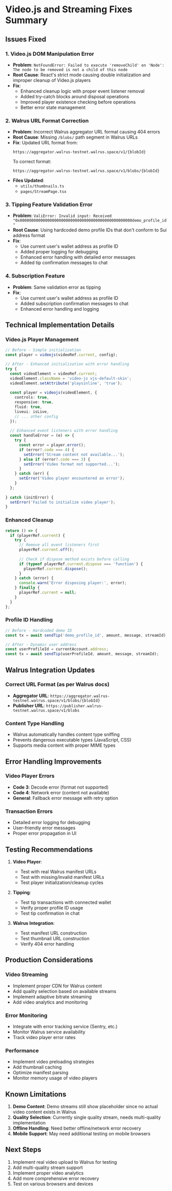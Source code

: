 # Video.js and Streaming Fixes Summary

## Issues Fixed

### 1. **Video.js DOM Manipulation Error**
- **Problem**: `NotFoundError: Failed to execute 'removeChild' on 'Node': The node to be removed is not a child of this node`
- **Root Cause**: React's strict mode causing double initialization and improper cleanup of Video.js players
- **Fix**: 
  - Enhanced cleanup logic with proper event listener removal
  - Added try-catch blocks around disposal operations
  - Improved player existence checking before operations
  - Better error state management

### 2. **Walrus URL Format Correction**
- **Problem**: Incorrect Walrus aggregator URL format causing 404 errors
- **Root Cause**: Missing `/blobs/` path segment in Walrus URLs
- **Fix**: Updated URL format from:
  ```
  https://aggregator.walrus-testnet.walrus.space/v1/{blobId}
  ```
  To correct format:
  ```
  https://aggregator.walrus-testnet.walrus.space/v1/blobs/{blobId}
  ```
- **Files Updated**: 
  - `utils/thumbnails.ts`
  - `pages/StreamPage.tsx`

### 3. **Tipping Feature Validation Error**
- **Problem**: `ValiError: Invalid input: Received "0x0000000000000000000000000000000000000000000000000demo_profile_id"`
- **Root Cause**: Using hardcoded demo profile IDs that don't conform to Sui address format
- **Fix**: 
  - Use current user's wallet address as profile ID
  - Added proper logging for debugging
  - Enhanced error handling with detailed error messages
  - Added tip confirmation messages to chat

### 4. **Subscription Feature**
- **Problem**: Same validation error as tipping
- **Fix**: 
  - Use current user's wallet address as profile ID
  - Added subscription confirmation messages to chat
  - Enhanced error handling and logging

## Technical Implementation Details

### Video.js Player Management
```typescript
// Before - Simple initialization
const player = videojs(videoRef.current, config);

// After - Enhanced initialization with error handling
try {
  const videoElement = videoRef.current;
  videoElement.className = 'video-js vjs-default-skin';
  videoElement.setAttribute('playsinline', 'true');
  
  const player = videojs(videoElement, {
    controls: true,
    responsive: true,
    fluid: true,
    liveui: isLive,
    // ... other config
  });
  
  // Enhanced event listeners with error handling
  const handleError = (e) => {
    try {
      const error = player.error();
      if (error?.code === 4) {
        setError('Stream content not available...');
      } else if (error?.code === 3) {
        setError('Video format not supported...');
      }
    } catch (err) {
      setError('Video player encountered an error');
    }
  };
  
} catch (initError) {
  setError('Failed to initialize video player');
}
```

### Enhanced Cleanup
```typescript
return () => {
  if (playerRef.current) {
    try {
      // Remove all event listeners first
      playerRef.current.off();
      
      // Check if dispose method exists before calling
      if (typeof playerRef.current.dispose === 'function') {
        playerRef.current.dispose();
      }
    } catch (error) {
      console.warn('Error disposing player:', error);
    } finally {
      playerRef.current = null;
    }
  }
};
```

### Profile ID Handling
```typescript
// Before - Hardcoded demo ID
const tx = await sendTip('demo_profile_id', amount, message, streamId);

// After - Dynamic user address
const userProfileId = currentAccount.address;
const tx = await sendTip(userProfileId, amount, message, streamId);
```

## Walrus Integration Updates

### Correct URL Format (as per Walrus docs)
- **Aggregator URL**: `https://aggregator.walrus-testnet.walrus.space/v1/blobs/{blobId}`
- **Publisher URL**: `https://publisher.walrus-testnet.walrus.space/v1/blobs`

### Content Type Handling
- Walrus automatically handles content type sniffing
- Prevents dangerous executable types (JavaScript, CSS)
- Supports media content with proper MIME types

## Error Handling Improvements

### Video Player Errors
- **Code 3**: Decode error (format not supported)
- **Code 4**: Network error (content not available)
- **General**: Fallback error message with retry option

### Transaction Errors
- Detailed error logging for debugging
- User-friendly error messages
- Proper error propagation in UI

## Testing Recommendations

1. **Video Player**:
   - Test with real Walrus manifest URLs
   - Test with missing/invalid manifest URLs
   - Test player initialization/cleanup cycles

2. **Tipping**:
   - Test tip transactions with connected wallet
   - Verify proper profile ID usage
   - Test tip confirmation in chat

3. **Walrus Integration**:
   - Test manifest URL construction
   - Test thumbnail URL construction
   - Verify 404 error handling

## Production Considerations

### Video Streaming
- Implement proper CDN for Walrus content
- Add quality selection based on available streams
- Implement adaptive bitrate streaming
- Add video analytics and monitoring

### Error Monitoring
- Integrate with error tracking service (Sentry, etc.)
- Monitor Walrus service availability
- Track video player error rates

### Performance
- Implement video preloading strategies
- Add thumbnail caching
- Optimize manifest parsing
- Monitor memory usage of video players

## Known Limitations

1. **Demo Content**: Demo streams still show placeholder since no actual video content exists in Walrus
2. **Quality Selection**: Currently single quality stream, needs multi-quality implementation
3. **Offline Handling**: Need better offline/network error recovery
4. **Mobile Support**: May need additional testing on mobile browsers

## Next Steps

1. Implement real video upload to Walrus for testing
2. Add multi-quality stream support
3. Implement proper video analytics
4. Add more comprehensive error recovery
5. Test on various browsers and devices 